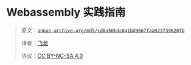 # Webassembly 实践指南

> 原文：[`annas-archive.org/md5/cd8a50bdc641bd9667faa923739820fb`](https://annas-archive.org/md5/cd8a50bdc641bd9667faa923739820fb)
> 
> 译者：[飞龙](https://github.com/wizardforcel)
> 
> 协议：[CC BY-NC-SA 4.0](http://creativecommons.org/licenses/by-nc-sa/4.0/)